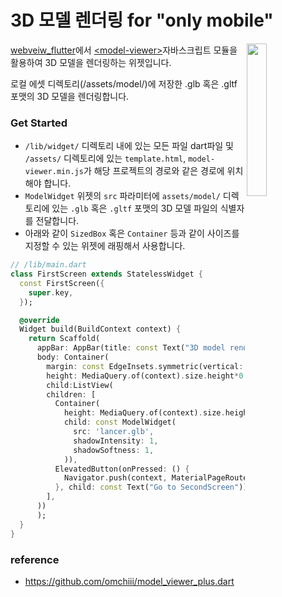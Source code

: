# 3D 모델 렌더링 for "only mobile"
<img align="right" src="https://github.com/calculus12/flutter_3d_model_rendering/assets/55823958/1748b025-638a-4655-8206-441159aeeeb5" width="25%"></span>

[webveiw_flutter](https://pub.dev/packages/webview_flutter)에서 [\<model-viewer\>](https://modelviewer.dev/)자바스크립트 모듈을 활용하여 3D 모델을 렌더링하는 위젯입니다.

로컬 에셋 디렉토리(/assets/model/)에 저장한 .glb 혹은 .gltf 포맷의 3D 모델을 렌더링합니다.

### Get Started
- `/lib/widget/` 디렉토리 내에 있는 모든 파일 dart파일 및 `/assets/` 디렉토리에 있는 `template.html`, `model-viewer.min.js`가 해당 프로젝트의 경로와 같은 경로에 위치해야 합니다.
- `ModelWidget` 위젯의 `src` 파라미터에 `assets/model/` 디렉토리에 있는 `.glb` 혹은 `.gltf` 포맷의 3D 모델 파일의 식별자를 전달합니다.
- 아래와 같이 `SizedBox` 혹은 `Container` 등과 같이 사이즈를 지정할 수 있는 위젯에 래핑해서 사용합니다.
```dart
// /lib/main.dart
class FirstScreen extends StatelessWidget {
  const FirstScreen({
    super.key,
  });

  @override
  Widget build(BuildContext context) {
    return Scaffold(
      appBar: AppBar(title: const Text("3D model rendering TEST"),),
      body: Container(
        margin: const EdgeInsets.symmetric(vertical: 20),
        height: MediaQuery.of(context).size.height*0.9,
        child:ListView(
        children: [
          Container(
            height: MediaQuery.of(context).size.height*0.7,
            child: const ModelWidget(
              src: 'lancer.glb',
              shadowIntensity: 1,
              shadowSoftness: 1,
            )),
          ElevatedButton(onPressed: () {
            Navigator.push(context, MaterialPageRoute(builder: (context) => const SecondScreen()));
          }, child: const Text("Go to SecondScreen"))
        ],
      ))
      );
  }
}
```

### reference
- https://github.com/omchiii/model_viewer_plus.dart
